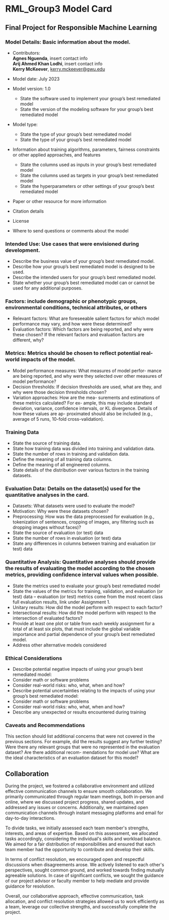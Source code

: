# RML_Group3 Model Card
## **Final Project for Responsible Machine Learning**

### Model Details: Basic information about the model.

* Contributors:<br>
**Agnes Nguenda**, insert contact info <br>
**Arij Ahmed Khan Lodhi**, insert contact info <br> 
**Kerry McKeever**, kerry.mckeever@gwu.edu <br>

* Model date: July 2023
* Model version: 1.0
    * State the software used to implement your group’s best remediated model
    * State the version of the modeling software for your group’s best remediated model
* Model type:
  * State the type of your group’s best remediated model
  * State the type of your group’s best remediated model
* Information about training algorithms, parameters, fairness constraints or other applied approaches, and features
  * State the columns used as inputs in your group’s best remediated model
  * State the columns used as targets in your group’s best remediated model
  * State the hyperparameters or other settings of your group’s best remediated model
* Paper or other resource for more information
* Citation details
* License
* Where to send questions or comments about the model

### Intended Use:  Use cases that were envisioned during development.

* Describe the business value of your group’s best remediated model. <br>
* Describe how your group’s best remediated model is designed to be used. <br>
* Describe the intended users for your group’s best remediated model. <br>
* State whether your group’s best remediated model can or cannot be used for any additional purposes. <br>

### Factors: include demographic or phenotypic groups, environmental conditions, technical attributes, or others

* Relevant factors: What are foreseeable salient factors for which model performance may vary, and how were these determined?<br>
* Evaluation factors: Which factors are being reported, and why were these chosen? If the relevant factors and evaluation factors are different, why?<br>

### Metrics: Metrics should be chosen to reflect potential real- world impacts of the model.

* Model performance measures: What measures of model perfor- mance are being reported, and why were they selected over other measures of model performance? <br>
* Decision thresholds: If decision thresholds are used, what are they, and why were those decision thresholds chosen? <br>
* Variation approaches:  How are the mea- surements and estimations of these metrics calculated? For ex- ample, this may include standard deviation, variance, confidence intervals, or KL divergence. Details of how these values are ap- proximated should also be included (e.g., average of 5 runs, 10-fold cross-validation). <br>

### Training Data

* State the source of training data.  <br>
* State how training data was divided into training and validation data.  <br>
* State the number of rows in training and validation data.  <br>
* Define the meaning of all training data columns.  <br>
* Define the meaning of all engineered columns.  <br>
* State details of the distribution over various factors in the training datasets.<br>


### Evaluation Data: Details on the dataset(s) used for the quantitative analyses in the card.

* Datasets: What datasets were used to evaluate the model? <br>
* Motivation: Why were these datasets chosen? <br>
* Preprocessing: How was the data preprocessed for evaluation (e.g., tokenization of sentences, cropping of images, any filtering such as dropping images without faces)? <br>
* State the source of evaluation (or test) data <br>
* State the number of rows in evaluation (or test) data <br>
* State any differences in columns between training and evaluation (or test) data <br>


###  Quantitative Analysis: Quantitative analyses should provide the results of evaluating the model according to the chosen metrics, providing confidence interval values when possible. 

* State the metrics used to evaluate your group’s best remediated model
* State the values of the metrics for training, validation, and evaluation (or test) data – evaluation (or test) metrics come from the most recent class full evaluation results, link under Assignment 1.
* Unitary results: How did the model perform with respect to each factor?
* Intersectional results: How did the model perform with respect to the intersection of evaluated factors?
* Provide at least one plot or table from each weekly assignment for a total of at least six plots,
that must include the global variable importance and partial dependence of your group’s best
remediated model.
* Address other alternative models considered


### Ethical Considerations

* Describe potential negative impacts of using your group’s best remediated model:
* Consider math or software problems
* Consider real-world risks: who, what, when and how?
* Describe potential uncertainties relating to the impacts of using your group’s best remediated model:
* Consider math or software problems
* Consider real-world risks: who, what, when and how?
* Describe any unexpected or results encountered during training

### Caveats and Recommendations

This section should list additional concerns that were not covered in the previous sections. For example, did the results suggest any further testing? Were there any relevant groups that were no represented in the evaluation dataset? Are there additional recom- mendations for model use? What are the ideal characteristics of an evaluation dataset for this model?

## Collaboration
During the project, we fostered a collaborative environment and utilized effective communication channels to ensure smooth collaboration. We primarily communicated through regular team meetings, both in-person and online, where we discussed project progress, shared updates, and addressed any issues or concerns. Additionally, we maintained open communication channels through instant messaging platforms and email for day-to-day interactions.

To divide tasks, we initially assessed each team member's strengths, interests, and areas of expertise. Based on this assessment, we allocated tasks accordingly, considering the individual's skills and workload balance. We aimed for a fair distribution of responsibilities and ensured that each team member had the opportunity to contribute and develop their skills.

In terms of conflict resolution, we encouraged open and respectful discussions when disagreements arose. We actively listened to each other's perspectives, sought common ground, and worked towards finding mutually agreeable solutions. In case of significant conflicts, we sought the guidance of our project advisor or faculty member to help mediate and provide guidance for resolution.

Overall, our collaborative approach, effective communication, task allocation, and conflict resolution strategies allowed us to work efficiently as a team, leverage our collective strengths, and successfully complete the project.
